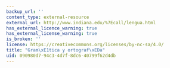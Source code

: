 ```yaml
---
backup_url: ''
content_type: external-resource
external_url: http://www.indiana.edu/%7Ecall/lengua.html
has_external_licence_warning: true
has_external_license_warning: true
is_broken: ''
license: https://creativecommons.org/licenses/by-nc-sa/4.0/
title: "Gram\xE1tica y ortograf\xEDa"
uid: 090980d7-94c3-4d7f-8dc6-40799f62d4db
---
```

